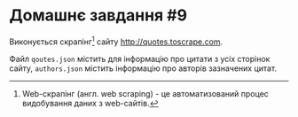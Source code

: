 # Домашнє завдання #9

Виконується скрапінг[^1] сайту http://quotes.toscrape.com.

Файл `qoutes.json` містить для інформацію про цитати з усіх сторінок сайту, `authors.json` містить інформацію про авторів зазначених цитат.

[^1]: Web-скрапінг (англ. web scraping) - це автоматизований процес видобування даних з web-сайтів.
